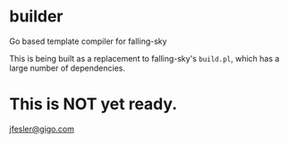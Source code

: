 # builder
Go based template compiler for falling-sky

This is being built as a replacement to falling-sky's `build.pl`, which has a large number of dependencies.

# This is NOT yet ready.

jfesler@gigo.com
